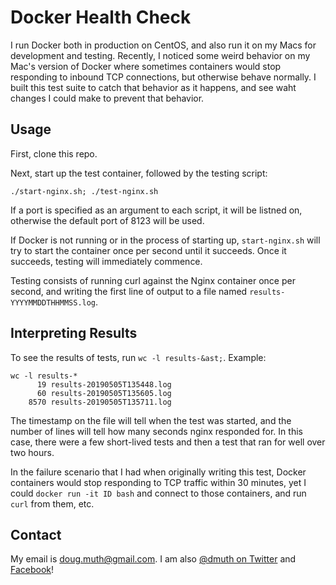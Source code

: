 
# Docker Health Check

I run Docker both in production on CentOS, and also run it on my Macs for development
and testing. Recently, I noticed some weird behavior on my Mac's version of Docker
where sometimes containers would stop responding to inbound TCP connections, but otherwise
behave normally.  I built this test suite to catch that behavior as it happens, and see
waht changes I could make to prevent that behavior.

## Usage

First, clone this repo.

Next, start up the test container, followed by the testing script: 

`./start-nginx.sh; ./test-nginx.sh`

If a port is specified as an argument to each script, it will be listned on, otherwise the default port of 8123 will be used.

If Docker is not running or in the process of starting up, `start-nginx.sh` will 
try to start the container once per second until it succeeds.  Once it succeeds,
testing will immediately commence.

Testing consists of running curl against the Nginx container once per second, and writing
the first line of output to a file named `results-YYYYMMDDTHHMMSS.log`.


## Interpreting Results

To see the results of tests, run `wc -l results-&ast;`.  Example:

```
wc -l results-*
      19 results-20190505T135448.log
      60 results-20190505T135605.log
    8570 results-20190505T135711.log
```

The timestamp on the file will tell when the test was started, and the number of
lines will tell how many seconds nginx responded for.  In this case, there were a 
few short-lived tests and then a test that ran for well over two hours.

In the failure scenario that I had when originally writing this test, Docker containers would stop
responding to TCP traffic within 30 minutes, yet I could `docker run -it ID bash` and 
connect to those containers, and run `curl` from them, etc.


## Contact

My email is doug.muth@gmail.com.  I am also <a href="http://twitter.com/dmuth">@dmuth on Twitter</a> 
and <a href="http://facebook.com/dmuth">Facebook</a>!



